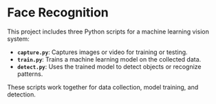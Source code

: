 # Face Recognition

This project includes three Python scripts for a machine learning vision system:

- **`capture.py`**: Captures images or video for training or testing.
- **`train.py`**: Trains a machine learning model on the collected data.
- **`detect.py`**: Uses the trained model to detect objects or recognize patterns.

These scripts work together for data collection, model training, and detection.
